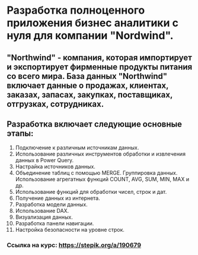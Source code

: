 # Разработка полноценного приложения бизнес аналитики с нуля для компании "Nordwind".
## "Northwind" - компания, которая импортирует и экспортирует фирменные продукты питания со всего мира. База данных "Northwind" включает данные о продажах, клиентах, заказах, запасах, закупках, поставщиках, отгрузках, сотрудниках.
## Разработка включает следующие основные этапы:
1. Подключение к различным источникам данных.
2. Использование различных инструментов обработки и извлечения данных в Power Query.
3. Настрайка источников данных.
4. Объединение таблиц с помощью MERGE. Группировка данных. Использование агрегатных функций COUNT, AVG, SUM, MIN, MAX и др.
5. Использование функций для обработки чисел, строк и дат.
6. Получение данных из интернета.
7. Разработка модели данных.
8. Использование DAX.
9. Визуализация данных.
10. Разработка панели навигации.
11. Настройка безопасности на уровне строк.

### Ссылка на курс: https://stepik.org/a/190679
